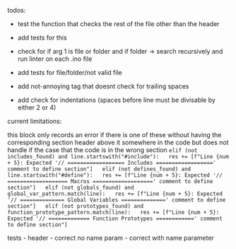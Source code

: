 todos:

- test the function that checks the rest of the file other than the header
- add tests for this

- check for if arg 1 is file or folder and if folder -> search recursively and run linter on each .ino file
- add tests for file/folder/not valid file

- add not-annoying tag that doesnt check for trailing spaces

- add check for indentations (spaces before line must be divisable by either 2 or 4)

current limitations:  

this block only records an error if there is one of these without having the corresponding section header above it somewhere in the code but does not handle if the case that the code is in the wrong section
`elif (not includes_found) and line.startswith("#include"):  
    res += [f"Line {num + 5}: Expected '// ================== Includes ==================' comment to define section"]  
elif (not defines_found) and line.startswith("#define"):  
    res += [f"Line {num + 5}: Expected '// =================== Macros ===================' comment to define section"]  
elif (not globals_found) and global_var_pattern.match(line):  
    res += [f"Line {num + 5}: Expected '// ============== Global Variables ==============' comment to define section"]  
elif (not prototypes_found) and function_prototype_pattern.match(line):  
    res += [f"Line {num + 5}: Expected '// ============= Function Prototypes ============' comment to define section"]`  


tests
    - header
        - correct no name param
        - correct with name parameter